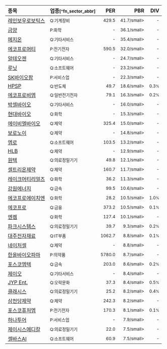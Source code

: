 | **종목** | **업종**<small>[^fn_sector_abbr]</small> | **PER** | **PBR** | **DIV** |
| :--- | :--- | --: | --: | --: |
| [레인보우로보틱스](/277810/) | <small>Q:기계장비</small> | <small>429.5</small> | <small>41.7/small> | <small>-</small> |
| [금양](/001570/) | <small>P:화학</small> | <small>-</small> | <small>36.1/small> | <small>-</small> |
| [메지온](/140410/) | <small>Q:기타서비스</small> | <small>-</small> | <small>35.4/small> | <small>-</small> |
| [에코프로머티](/450080/) | <small>P:전기전자</small> | <small>590.5</small> | <small>32.0/small> | <small>-</small> |
| [알테오젠](/196170/) | <small>Q:기타서비스</small> | <small>-</small> | <small>24.7/small> | <small>-</small> |
| [루닛](/328130/) | <small>Q:소프트웨어</small> | <small>-</small> | <small>23.2/small> | <small>-</small> |
| [SK바이오팜](/326030/) | <small>P:서비스업</small> | <small>-</small> | <small>22.3/small> | <small>-</small> |
| [HPSP](/403870/) | <small>Q:반도체</small> | <small>49.7</small> | <small>18.6/small> | <small>0.3<small>%</small></small> |
| [에코프로비엠](/247540/) | <small>Q:일반전기전자</small> | <small>79.1</small> | <small>16.3/small> | <small>0.2<small>%</small></small> |
| [박셀바이오](/323990/) | <small>Q:기타서비스</small> | <small>-</small> | <small>16.0/small> | <small>-</small> |
| [현대바이오](/048410/) | <small>Q:화학</small> | <small>-</small> | <small>15.3/small> | <small>-</small> |
| [에이비엘바이오](/298380/) | <small>Q:제약</small> | <small>325.4</small> | <small>15.0/small> | <small>-</small> |
| [보로노이](/310210/) | <small>Q:제약</small> | <small>-</small> | <small>14.8/small> | <small>-</small> |
| [엠로](/058970/) | <small>Q:소프트웨어</small> | <small>103.5</small> | <small>13.2/small> | <small>-</small> |
| [HLB](/028300/) | <small>Q:제약</small> | <small>-</small> | <small>12.9/small> | <small>-</small> |
| [원텍](/336570/) | <small>Q:의료정밀기기</small> | <small>49.8</small> | <small>12.1/small> | <small>-</small> |
| [셀트리온제약](/068760/) | <small>Q:제약</small> | <small>160.7</small> | <small>11.7/small> | <small>-</small> |
| [레이크머티리얼즈](/281740/) | <small>Q:화학</small> | <small>36.2</small> | <small>11.3/small> | <small>-</small> |
| [강원에너지](/114190/) | <small>Q:금속</small> | <small>99.5</small> | <small>10.6/small> | <small>-</small> |
| [에코프로에이치엔](/383310/) | <small>Q:화학</small> | <small>28.2</small> | <small>10.5/small> | <small>1.0<small>%</small></small> |
| [에코프로](/086520/) | <small>Q:금융</small> | <small>373.2</small> | <small>10.5/small> | <small>0.1<small>%</small></small> |
| [엔켐](/348370/) | <small>Q:화학</small> | <small>127.4</small> | <small>10.1/small> | <small>-</small> |
| [파크시스템스](/140860/) | <small>Q:의료정밀기기</small> | <small>39.7</small> | <small>9.3/small> | <small>0.2<small>%</small></small> |
| [대주전자재료](/078600/) | <small>Q:IT부품</small> | <small>1062.7</small> | <small>8.8/small> | <small>0.1<small>%</small></small> |
| [네이처셀](/007390/) | <small>Q:제약</small> | <small>-</small> | <small>8.8/small> | <small>-</small> |
| [한올바이오파마](/009420/) | <small>P:의약품</small> | <small>5780.0</small> | <small>8.7/small> | <small>-</small> |
| [포스코엠텍](/009520/) | <small>Q:금속</small> | <small>203.0</small> | <small>8.6/small> | <small>0.2<small>%</small></small> |
| [제이오](/418550/) | <small>Q:기타서비스</small> | <small>-</small> | <small>8.4/small> | <small>-</small> |
| [JYP Ent.](/035900/) | <small>Q:오락문화</small> | <small>37.3</small> | <small>8.4/small> | <small>0.5<small>%</small></small> |
| [클래시스](/214150/) | <small>Q:의료정밀기기</small> | <small>25.2</small> | <small>8.2/small> | <small>0.4<small>%</small></small> |
| [삼천당제약](/000250/) | <small>Q:제약</small> | <small>242.3</small> | <small>8.2/small> | <small>-</small> |
| [포스코퓨처엠](/003670/) | <small>P:전기전자</small> | <small>170.3</small> | <small>8.1/small> | <small>0.1<small>%</small></small> |
| [하나투어](/039130/) | <small>P:서비스업</small> | <small>-</small> | <small>7.9/small> | <small>-</small> |
| [제이시스메디칼](/287410/) | <small>Q:의료정밀기기</small> | <small>22.0</small> | <small>7.5/small> | <small>-</small> |
| [셀바스AI](/108860/) | <small>Q:소프트웨어</small> | <small>60.9</small> | <small>7.5/small> | <small>-</small> |